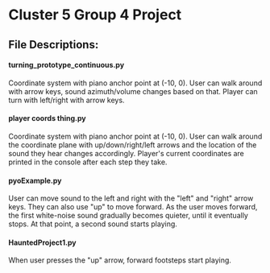 # Cluster 5 Group 4 Project

## File Descriptions:
#### turning_prototype_continuous.py
Coordinate system with piano anchor point at (-10, 0). User can walk around with arrow keys, sound azimuth/volume changes based on that. Player can turn with left/right with arrow keys.

#### player coords thing.py
Coordinate system with piano anchor point at (-10, 0). User can walk around the coordinate plane with up/down/right/left arrows and the location of the sound they hear changes accordingly. Player's current coordinates are printed in the console after each step they take.

#### pyoExample.py
User can move sound to the left and right with the "left" and "right" arrow keys. They can also use "up" to move forward. As the user moves forward, the first white-noise sound gradually becomes quieter, until it eventually stops. At that point, a second sound starts playing.

#### HauntedProject1.py
When user presses the "up" arrow, forward footsteps start playing.
